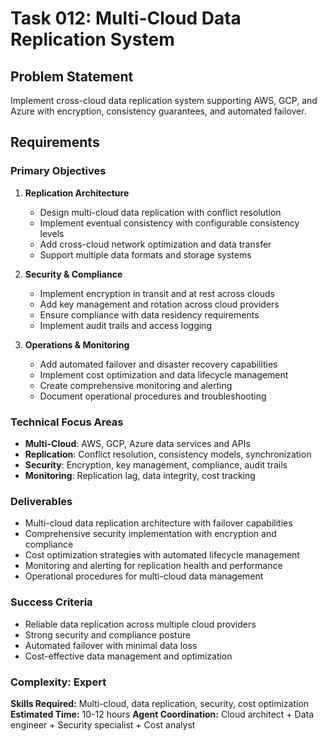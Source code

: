 # Task 012: Multi-Cloud Data Replication System

## Problem Statement
Implement cross-cloud data replication system supporting AWS, GCP, and Azure with encryption, consistency guarantees, and automated failover.

## Requirements

### Primary Objectives
1. **Replication Architecture**
   - Design multi-cloud data replication with conflict resolution
   - Implement eventual consistency with configurable consistency levels
   - Add cross-cloud network optimization and data transfer
   - Support multiple data formats and storage systems

2. **Security & Compliance**
   - Implement encryption in transit and at rest across clouds
   - Add key management and rotation across cloud providers
   - Ensure compliance with data residency requirements
   - Implement audit trails and access logging

3. **Operations & Monitoring**
   - Add automated failover and disaster recovery capabilities
   - Implement cost optimization and data lifecycle management
   - Create comprehensive monitoring and alerting
   - Document operational procedures and troubleshooting

### Technical Focus Areas
- **Multi-Cloud**: AWS, GCP, Azure data services and APIs
- **Replication**: Conflict resolution, consistency models, synchronization
- **Security**: Encryption, key management, compliance, audit trails
- **Monitoring**: Replication lag, data integrity, cost tracking

### Deliverables
- Multi-cloud data replication architecture with failover capabilities
- Comprehensive security implementation with encryption and compliance
- Cost optimization strategies with automated lifecycle management
- Monitoring and alerting for replication health and performance
- Operational procedures for multi-cloud data management

### Success Criteria
- Reliable data replication across multiple cloud providers
- Strong security and compliance posture
- Automated failover with minimal data loss
- Cost-effective data management and optimization

### Complexity: Expert
**Skills Required:** Multi-cloud, data replication, security, cost optimization
**Estimated Time:** 10-12 hours
**Agent Coordination:** Cloud architect + Data engineer + Security specialist + Cost analyst
